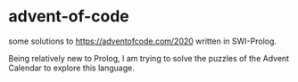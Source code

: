 # advent-of-code
some solutions to https://adventofcode.com/2020 written in SWI-Prolog.

Being relatively new to Prolog, I am trying to solve the puzzles of the Advent Calendar 
to explore this language.
